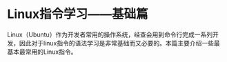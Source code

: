 # Linux指令学习——基础篇

Linux（Ubuntu）作为开发者常用的操作系统，经查会用到命令行完成一系列开发，因此对于linux指令的语法学习是非常基础而又必要的。本篇主要介绍一些最基本最常用的Linux指令。

